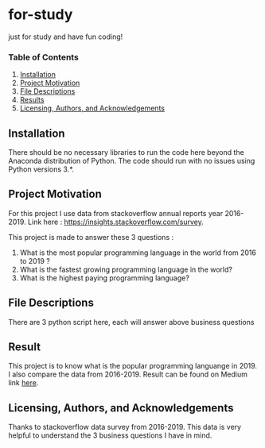 # for-study
just for study and have fun coding!


### Table of Contents

1. [Installation](#installation)
2. [Project Motivation](#projectmotivation)
3. [File Descriptions](#filedescriptions)
4. [Results](#results)
5. [Licensing, Authors, and Acknowledgements](#licensingauthorsandacknowledgements)

## Installation <a name="installation"></a>

There should be no necessary libraries to run the code here beyond the Anaconda distribution of Python.  The code should run with no issues using Python versions 3.*.

## Project Motivation <a name="projectmotivation"></a>
For this project I use data from stackoverflow annual reports year 2016-2019. 
Link here : https://insights.stackoverflow.com/survey.

This project is made to answer these 3 questions :
1. What is the most popular programming language in the world from 2016 to 2019 ?
2. What is the fastest growing programming language in the world?
3. What is the highest paying programming language?

## File Descriptions <a name="filedescriptions"></a>
There are 3 python script here, each will answer above business questions

## Result <a name="results"></a>
This project is to know what is the popular programming languange in 2019.
I also compare the data from 2016-2019.
Result can be found on Medium link [here](https://medium.com/p/f8ecf06acede/edit).

## Licensing, Authors, and Acknowledgements  <a name="licensingauthorsandacknowledgements"></a>
Thanks to stackoverflow data survey from 2016-2019. This data is very helpful to understand the 3 business questions I have in mind.
